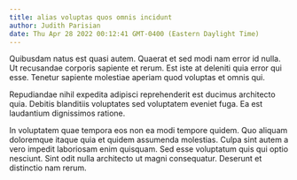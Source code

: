 ```yaml
---
title: alias voluptas quos omnis incidunt
author: Judith Parisian
date: Thu Apr 28 2022 00:12:41 GMT-0400 (Eastern Daylight Time)
---
```

Quibusdam natus est quasi autem. Quaerat et sed modi nam error id nulla. Ut recusandae corporis sapiente et rerum. Est iste at deleniti quia error qui esse. Tenetur sapiente molestiae aperiam quod voluptas et omnis qui.

 Repudiandae nihil expedita adipisci reprehenderit est ducimus architecto quia. Debitis blanditiis voluptates sed voluptatem eveniet fuga. Ea est laudantium dignissimos ratione.

 In voluptatem quae tempora eos non ea modi tempore quidem. Quo aliquam doloremque itaque quia et quidem assumenda molestias. Culpa sint autem a vero impedit laboriosam enim quisquam. Sed esse voluptatum quis qui optio nesciunt. Sint odit nulla architecto ut magni consequatur. Deserunt et distinctio nam rerum.
